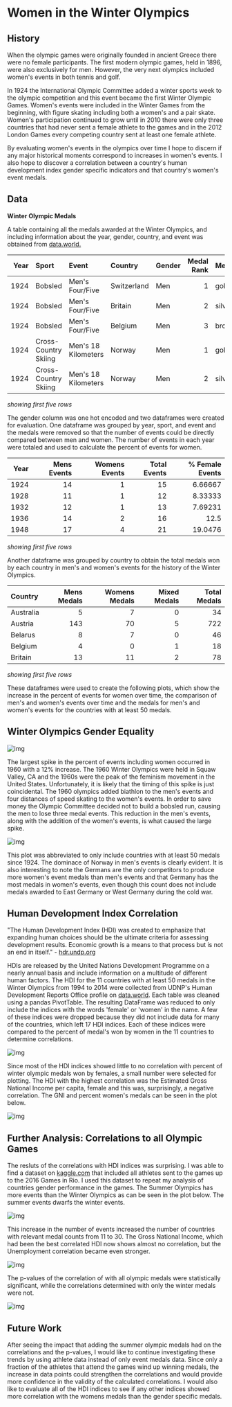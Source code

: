 # Women in the Winter Olympics
## History
When the olympic games were originally founded in ancient Greece there were no female participants. The first modern olympic games, held in 1896, were also exclusively for men. However, the very next olympics included women's events in both tennis and golf. 

In 1924 the International Olympic Committee added a winter sports week to the olympic competition and this event became the first Winter Olympic Games. Women's events were included in the Winter Games from the beginning, with figure skating including both a women's and a pair skate. Women's participation continued to grow until in 2010 there were only three countries that had never sent a female athlete to the games and in the 2012 London Games every competing country sent at least one female athlete.

By evaluating women's events in the olympics over time I hope to discern if any major historical moments correspond to increases in women's events. I also hope to discover a correlation between a country's human development index gender specific indicators and that country's women's event medals.

## Data
**Winter Olympic Medals**

A table containing all the medals awarded at the Winter Olympics, and including information about the year, gender, country, and event was obtained from [data.world.](https://data.world/makeovermonday/2018w7-the-winter-olympics) 

|   Year | Sport                | Event               | Country     | Gender   |   Medal Rank | Medal   | Name of Athlete or Team   |   Age of Athlete |
|-------:|:---------------------|:--------------------|:------------|:---------|-------------:|:--------|:--------------------------|-----------------:|
|   1924 | Bobsled              | Men's Four/Five     | Switzerland | Men      |            1 | gold    | Switzerland-1             |              nan |
|   1924 | Bobsled              | Men's Four/Five     | Britain     | Men      |            2 | silver  | Britain-1                 |              nan |
|   1924 | Bobsled              | Men's Four/Five     | Belgium     | Men      |            3 | bronze  | Belgium-1                 |              nan |
|   1924 | Cross-Country Skiing | Men's 18 Kilometers | Norway      | Men      |            1 | gold    | Thorleif Haug             |               29 |
|   1924 | Cross-Country Skiing | Men's 18 Kilometers | Norway      | Men      |            2 | silver  | Johan GrÃ¸ttumsbraaten    |               24 |

_showing first five rows_

The gender column was one hot encoded and two dataframes were created for evaluation. One dataframe was grouped by year, sport, and event and the medals were removed so that the number of events could be directly compared between men and women. The number of events in each year were totaled and used to calculate the percent of events for women.

|   Year |   Mens Events |   Womens Events |   Total Events |   % Female Events |
|-------:|--------------:|----------------:|---------------:|------------------:|
|   1924 |            14 |               1 |             15 |           6.66667 |
|   1928 |            11 |               1 |             12 |           8.33333 |
|   1932 |            12 |               1 |             13 |           7.69231 |
|   1936 |            14 |               2 |             16 |          12.5     |
|   1948 |            17 |               4 |             21 |          19.0476  |

_showing first five rows_

Another dataframe was grouped by country to obtain the total medals won by each country in men's and women's events for the history of the Winter Olympics. 

| Country   |   Mens Medals |   Womens Medals |   Mixed Medals |   Total Medals |
|:----------|--------------:|----------------:|---------------:|---------------:|
| Australia |             5 |               7 |              0 |             34 |
| Austria   |           143 |              70 |              5 |            722 |
| Belarus   |             8 |               7 |              0 |             46 |
| Belgium   |             4 |               0 |              1 |             18 |
| Britain   |            13 |              11 |              2 |             78 |

_showing first five rows_

These dataframes were used to create the following plots, which show the increase in the percent of events for women over time, the comparison of men's and women's events over time and the medals for men's and women's events for the countries with at least 50 medals.

## Winter Olympics Gender Equality
![img](images/winter/no-mix-count-year-plot.png)

The largest spike in the percent of events including women occurred in 1960 with a 12% increase. The 1960 Winter Olympics were held in Squaw Valley, CA and the 1960s were the peak of the feminism movement in the United States. Unfortunately, it is likely that the timing of this spike is just coincidental. The 1960 olympics added biathlon to the men's events and four distances of speed skating to the women's events. In order to save money the Olympic Committee decided not to build a bobsled run, causing the men to lose three medal events. This reduction in the men's events, along with the addition of the women's events, is what caused the large spike. 

![img](images/winter/no-mix-country-plot-1993.png)

This plot was abbreviated to only include countries with at least 50 medals since 1924. The dominace of Norway in men's events is clearly evident. It is also interesting to note the Germans are the only competitors to produce more women's event medals than men's events and that Germany has the most medals in women's events, even though this count does not include medals awarded to East Germany or West Germany during the cold war. 

## Human Development Index Correlation

"The Human Development Index (HDI) was created to emphasize that expanding human choices should be the ultimate criteria for assessing development results. Economic growth is a means to that process but is not an end in itself." - [hdr.undp.org](http://hdr.undp.org/en/content/human-development-index-hdi)

HDIs are released by the United Nations Development Programme on a nearly annual basis and include information on a multitude of different human factors. The HDI for the 11 countries with at least 50 medals in the Winter Olympics from 1994 to 2014 were collected from UDNP's Human Development Reports Office profile on [data.world](https://data.world/hdro). Each table was cleaned using a pandas PivotTable. The resulting DataFrame was reduced to only include the indices with the words 'female' or 'women' in the name. A few of these indices were dropped because they did not include data for many of the countries, which left 17 HDI indices. Each of these indices were compared to the percent of medal's won by women in the 11 countries to determine correlations. 


![img](images/winter/HDI_correlations.png)

Since most of the HDI indices showed little to no correlation with percent of winter olympic medals won by females, a small number were selected for plotting. The HDI with the highest correlation was the Estimated Gross National Income per capita, female and this was, surprisingly, a negative correlation. The GNI and percent women's medals can be seen in the plot below. 

![img](images/winter/GNI-scatter.png)

## Further Analysis: Correlations to all Olympic Games
The resluts of the correlations with HDI indices was surprising. I was able to find a dataset on [kaggle.com](https://www.kaggle.com/heesoo37/120-years-of-olympic-history-athletes-and-results) that included all athletes sent to the games up to the 2016 Games in Rio. I used this dataset to repeat my analysis of countries gender performance in the games. The Summer Olympics has more events than the Winter Olympics as can be seen in the plot below. The summer events dwarfs the winter events.

![img](images/all/summer-and-winter-events-overlay.png)

This increase in the number of events increased the number of countries with relevant medal counts from 11 to 30. The Gross National Income, which had been the best correlated HDI now shows almost no correlation, but the Unemployment correlation became even stronger. 

![img](images/all/HDI_correlations.png)

The p-values of the correlation of  with all olympic medals were statistically significant, while the correlations determined with only the winter medals were not. 

![img](images/all/Unemp-scatter.png)

## Future Work
After seeing the impact that adding the summer olympic medals had on the correlations and the p-values, I would like to continue investigating these trends by using athlete data instead of only event medals data. Since only a fraction of the athletes that attend the games wind up winning medals, the increase in data points could strengthen the correlations and would provide more confidence in the validity of the calculated correlations. I would also like to evaluate all of the HDI indices to see if any other indices showed more correlation with the womens medals than the gender specific medals. 
